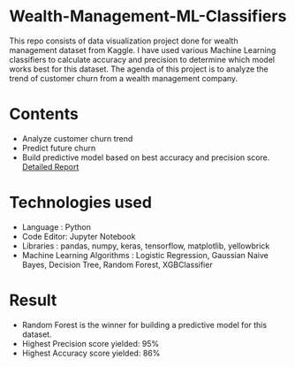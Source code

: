 # Wealth-Management-ML-Classifiers
This repo consists of data visualization project done for wealth management dataset from Kaggle. I have used various Machine Learning classifiers to calculate accuracy and precision to determine which model works best for this dataset.
The agenda of this project is to analyze the trend of customer churn from a wealth management company.

# Contents
- Analyze customer churn trend
- Predict future churn 
- Build predictive model based on best accuracy and precision score.<br/>
[Detailed Report](https://github.com/vinisha99/Wealth-Management-ML-Classifiers/blob/master/ReadMe.pdf)

# Technologies used
- Language : Python
- Code Editor: Jupyter Notebook
- Libraries : pandas, numpy, keras, tensorflow, matplotlib, yellowbrick
- Machine Learning Algorithms : Logistic Regression, Gaussian Naive Bayes, Decision Tree, Random Forest, XGBClassifier

# Result
- Random Forest is the winner for building a predictive model for this dataset.
- Highest Precision score yielded: 95%
- Highest Accuracy score yielded: 86%
